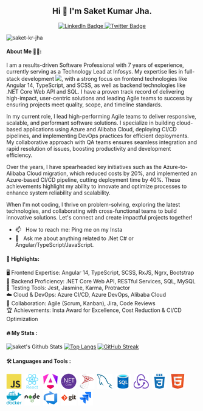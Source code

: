 <div id="header" align="center">
  <h2> Hi 👋 I'm Saket Kumar Jha.</h2>
  <div id="badges">
    <a href="https://www.linkedin.com/in/saketkrjha/">
      <img src="https://img.shields.io/badge/LinkedIn-blue?style=for-the-badge&logo=linkedin&logoColor=white" alt="LinkedIn Badge"/>
    </a>
    <a href="https://x.com/saketkrjha">
      <img src="https://img.shields.io/badge/Twitter-blue?style=for-the-badge&logo=twitter&logoColor=white" alt="Twitter Badge"/>
    </a>
    <p align="left"> <img src="https://komarev.com/ghpvc/?username=saket-kr-jha&label=Profile%20views&color=0e75b6&style=flat" alt="saket-kr-jha" /> </p>
  </div>
</div>

#### About Me 👨‍💻:

I am a results-driven Software Professional with 7 years of experience, currently serving as a Technology Lead at Infosys. My expertise lies in full-stack development <img src="https://media.giphy.com/media/WUlplcMpOCEmTGBtBW/giphy.gif" width="30">, with a strong focus on frontend technologies like Angular 14, TypeScript, and SCSS, as well as backend technologies like .NET Core Web API and SQL. I have a proven track record of delivering high-impact, user-centric solutions and leading Agile teams to success by ensuring projects meet quality, scope, and timeline standards.

In my current role, I lead high-performing Agile teams to deliver responsive, scalable, and performant software solutions. I specialize in building cloud-based applications using Azure and Alibaba Cloud, deploying CI/CD pipelines, and implementing DevOps practices for efficient deployments. My collaborative approach with QA teams ensures seamless integration and rapid resolution of issues, boosting productivity and development efficiency.

Over the years, I have spearheaded key initiatives such as the Azure-to-Alibaba Cloud migration, which reduced costs by 20%, and implemented an Azure-based CI/CD pipeline, cutting deployment time by 40%. These achievements highlight my ability to innovate and optimize processes to enhance system reliability and scalability.

When I'm not coding, I thrive on problem-solving, exploring the latest technologies, and collaborating with cross-functional teams to build innovative solutions. Let's connect and create impactful projects together!

- 📫 &nbsp; How to reach me: Ping me on my Insta 
- 💬 &nbsp; Ask me about anything related to .Net C# or Angular/TypeScript/JavaScript.

#### 🚀 Highlights:

🖥️ Frontend Expertise: Angular 14, TypeScript, SCSS, RxJS, Ngrx, Bootstrap  
🔗 Backend Proficiency: .NET Core Web API, RESTful Services, SQL, MySQL  
🧪 Testing Tools: Jest, Jasmine, Karma, Protractor  
☁️ Cloud & DevOps: Azure CI/CD, Azure DevOps, Alibaba Cloud  
🤝 Collaboration: Agile (Scrum, Kanban), Jira, Code Reviews  
🏆 Achievements: Insta Award for Excellence, Cost Reduction & CI/CD Optimization  


#### :fire: My Stats :
<!--- [![GitHub Streak](http://github-readme-streak-stats.herokuapp.com?user=saket-kr-jha&theme=dark&background=000000)](https://git.io/streak-stats) 
 
[![Top Langs](https://github-readme-stats.vercel.app/api/top-langs/?username=saket-kr-jha&layout=compact&theme=light)](https://github.com/saket-kr-jha/github-readme-stats) -->

<!--- <a href="https://github.com/saket-kr-jha">
  <img align="center" src="https://github-readme-stats.vercel.app/api/top-langs/?username=saket-kr-jha&theme=light&count_private=true&layout=compact" width="300" alt="Saket's most used languages" />
</a>
<a href="https://github.com/saket-kr-jha">
 <img align="center" src="https://github-readme-stats.vercel.app/api?username=saket-kr-jha&show_icons=true&theme=light&line_height=27&include_all_commits=true&count_private=true&hide=issues,prs,contribs" width="450" alt="Saket's github stats"/>
</a>

-->
<img src="https://github-readme-stats.vercel.app/api?username=saket-kr-jha&include_all_commits=true&count_private=true&show_icons=true&line_height=20&title_color=7A7ADB&icon_color=2234AE&text_color=D3D3D3&bg_color=0,000000,130F40" alt="saket's Github Stats">     [![Top Langs](https://github-readme-stats.vercel.app/api/top-langs/?username=saket-kr-jha&layout=compact&theme=vision-friendly-dark)](https://github.com/alvarojj/github-readme-stats)
<a href="https://git.io/streak-stats"><img src="https://github-readme-streak-stats.herokuapp.com?user=saket-kr-jha&theme=dark" alt="GitHub Streak" /></a>
&nbsp; 

#### :hammer_and_wrench: Languages and Tools :
<div>
  <img src="https://github.com/devicons/devicon/blob/master/icons/javascript/javascript-original.svg" title="JavaScript" alt="JavaScript" width="40" height="40"/>&nbsp;
  <img src="https://github.com/devicons/devicon/blob/master/icons/react/react-original-wordmark.svg" title="React" alt="React" width="40" height="40"/>&nbsp;
  <img src="https://github.com/devicons/devicon/blob/master/icons/angular/angular-original.svg" title="Angular" alt="Angular" width="40" height="40"/>&nbsp;
  <img src="https://github.com/devicons/devicon/blob/master/icons/dotnetcore/dotnetcore-original.svg" title="DotNet" alt="DotNet" width="40" height="40"/>&nbsp;
  <img src="https://github.com/devicons/devicon/blob/master/icons/microsoftsqlserver/microsoftsqlserver-original.svg" title="microsoftsqlserver" alt="microsoftsqlserver" width="40" height="40"/>&nbsp;
  <img src="https://github.com/devicons/devicon/blob/master/icons/mysql/mysql-original.svg" title="mysql" alt="mysql" width="40" height="40"/>&nbsp;
  <img src="https://github.com/devicons/devicon/blob/master/icons/azuresqldatabase/azuresqldatabase-original.svg" title="azuresqldatabase" alt="azuresqldatabase" width="40" height="40"/>&nbsp;
  <img src="https://github.com/devicons/devicon/blob/master/icons/redux/redux-original.svg" title="Redux" alt="Redux " width="40" height="40"/>&nbsp;
  <img src="https://github.com/devicons/devicon/blob/master/icons/css3/css3-plain-wordmark.svg"  title="CSS3" alt="CSS" width="40" height="40"/>&nbsp;
  <img src="https://github.com/devicons/devicon/blob/master/icons/html5/html5-original.svg" title="HTML5" alt="HTML" width="40" height="40"/>&nbsp;
  <img src="https://github.com/devicons/devicon/blob/master/icons/docker/docker-plain-wordmark.svg" title="Docker" alt="Docker" width="40" height="40"/>&nbsp;
  <img src="https://github.com/devicons/devicon/blob/master/icons/nodejs/nodejs-original-wordmark.svg" title="NodeJS" alt="NodeJS" width="40" height="40"/>&nbsp;
  <img src="https://github.com/devicons/devicon/blob/master/icons/azuredevops/azuredevops-original.svg" title="Azure" alt="Azure" width="40" height="40"/>&nbsp;
  <img src="https://github.com/devicons/devicon/blob/master/icons/git/git-original-wordmark.svg" title="Git" **alt="Git" width="40" height="40"/>
  <img src="https://github.com/devicons/devicon/blob/master/icons/jira/jira-original.svg" title="Jira" **alt="Jira" width="40" height="40"/>
</div>

&nbsp;&nbsp;






